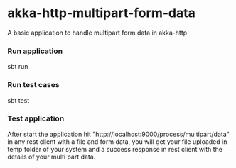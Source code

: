 # akka-http-multipart-form-data
A basic application to handle multipart form data in akka-http

### Run application
sbt run

### Run test cases
sbt test

### Test application
After start the application hit "http://localhost:9000/process/multipart/data" in any rest client with a file and form data, you will get your file uploaded in temp folder of your system and a success response in rest client with the details of your multi part data.
